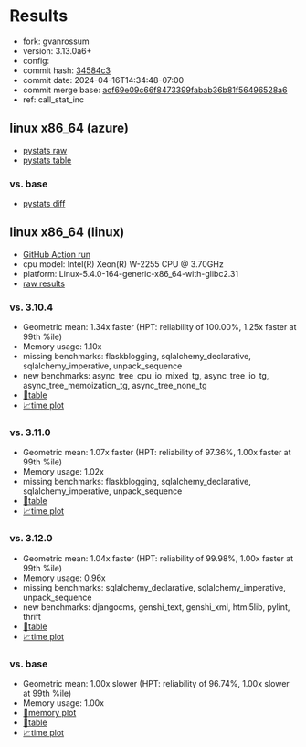 # Results

- fork: gvanrossum
- version: 3.13.0a6+
- config: 
- commit hash: [34584c3](https://github.com/gvanrossum/cpython/commit/34584c3)
- commit date: 2024-04-16T14:34:48-07:00
- commit merge base: [acf69e09c66f8473399fabab36b81f56496528a6](https://github.com/gvanrossum/cpython/commit/acf69e09c66f8473399fabab36b81f56496528a6)
- ref: call_stat_inc

## linux x86_64 (azure)

- [pystats raw](bm-20240416-azure-x86_64-gvanrossum-call_stat_inc-3.13.0a6%2B-34584c3-pystats.json)
- [pystats table](bm-20240416-azure-x86_64-gvanrossum-call_stat_inc-3.13.0a6%2B-34584c3-pystats.md)

### vs. base

- [pystats diff](bm-20240416-azure-x86_64-gvanrossum-call_stat_inc-3.13.0a6%2B-34584c3-pystats-vs-base.md)

## linux x86_64 (linux)

- [GitHub Action run](https://github.com/faster-cpython/benchmarking/actions/runs/8713010520)
- cpu model: Intel(R) Xeon(R) W-2255 CPU @ 3.70GHz
- platform: Linux-5.4.0-164-generic-x86_64-with-glibc2.31
- [raw results](bm-20240416-linux-x86_64-gvanrossum-call_stat_inc-3.13.0a6%2B-34584c3.json)

### vs. 3.10.4

- Geometric mean: 1.34x faster (HPT: reliability of 100.00%, 1.25x faster at 99th %ile)
- Memory usage: 1.10x
- missing benchmarks: flaskblogging, sqlalchemy_declarative, sqlalchemy_imperative, unpack_sequence
- new benchmarks: async_tree_cpu_io_mixed_tg, async_tree_io_tg, async_tree_memoization_tg, async_tree_none_tg
- [📄table](bm-20240416-linux-x86_64-gvanrossum-call_stat_inc-3.13.0a6%2B-34584c3-vs-3.10.4.md)
- [📈time plot](bm-20240416-linux-x86_64-gvanrossum-call_stat_inc-3.13.0a6%2B-34584c3-vs-3.10.4.png)

### vs. 3.11.0

- Geometric mean: 1.07x faster (HPT: reliability of 97.36%, 1.00x faster at 99th %ile)
- Memory usage: 1.02x
- missing benchmarks: flaskblogging, sqlalchemy_declarative, sqlalchemy_imperative, unpack_sequence
- [📄table](bm-20240416-linux-x86_64-gvanrossum-call_stat_inc-3.13.0a6%2B-34584c3-vs-3.11.0.md)
- [📈time plot](bm-20240416-linux-x86_64-gvanrossum-call_stat_inc-3.13.0a6%2B-34584c3-vs-3.11.0.png)

### vs. 3.12.0

- Geometric mean: 1.04x faster (HPT: reliability of 99.98%, 1.00x faster at 99th %ile)
- Memory usage: 0.96x
- missing benchmarks: sqlalchemy_declarative, sqlalchemy_imperative, unpack_sequence
- new benchmarks: djangocms, genshi_text, genshi_xml, html5lib, pylint, thrift
- [📄table](bm-20240416-linux-x86_64-gvanrossum-call_stat_inc-3.13.0a6%2B-34584c3-vs-3.12.0.md)
- [📈time plot](bm-20240416-linux-x86_64-gvanrossum-call_stat_inc-3.13.0a6%2B-34584c3-vs-3.12.0.png)

### vs. base

- Geometric mean: 1.00x slower (HPT: reliability of 96.74%, 1.00x slower at 99th %ile)
- Memory usage: 1.00x
- [🧠memory plot](bm-20240416-linux-x86_64-gvanrossum-call_stat_inc-3.13.0a6%2B-34584c3-vs-base-mem.png)
- [📄table](bm-20240416-linux-x86_64-gvanrossum-call_stat_inc-3.13.0a6%2B-34584c3-vs-base.md)
- [📈time plot](bm-20240416-linux-x86_64-gvanrossum-call_stat_inc-3.13.0a6%2B-34584c3-vs-base.png)

